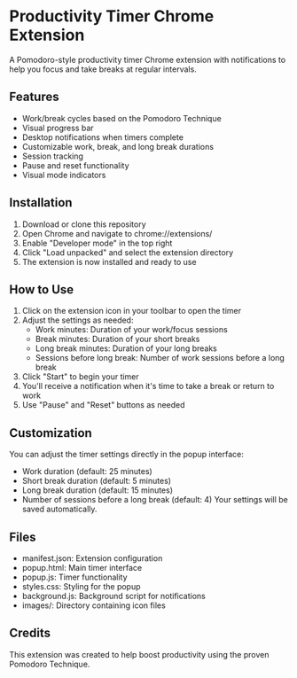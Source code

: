 # Productivity Timer Chrome Extension
A Pomodoro-style productivity timer Chrome extension with notifications to help you focus and take breaks at regular intervals.

## Features
* Work/break cycles based on the Pomodoro Technique
* Visual progress bar
* Desktop notifications when timers complete
* Customizable work, break, and long break durations
* Session tracking
* Pause and reset functionality
* Visual mode indicators

## Installation
1. Download or clone this repository
2. Open Chrome and navigate to chrome://extensions/
3. Enable "Developer mode" in the top right
4. Click "Load unpacked" and select the extension directory
5. The extension is now installed and ready to use

## How to Use
1. Click on the extension icon in your toolbar to open the timer
2. Adjust the settings as needed:
    * Work minutes: Duration of your work/focus sessions
    * Break minutes: Duration of your short breaks
    * Long break minutes: Duration of your long breaks
    * Sessions before long break: Number of work sessions before a long break
3. Click "Start" to begin your timer
4. You'll receive a notification when it's time to take a break or return to work
5. Use "Pause" and "Reset" buttons as needed

## Customization
You can adjust the timer settings directly in the popup interface:
* Work duration (default: 25 minutes)
* Short break duration (default: 5 minutes)
* Long break duration (default: 15 minutes)
* Number of sessions before a long break (default: 4)
Your settings will be saved automatically.

## Files
* manifest.json: Extension configuration
* popup.html: Main timer interface
* popup.js: Timer functionality
* styles.css: Styling for the popup
* background.js: Background script for notifications
* images/: Directory containing icon files

## Credits
This extension was created to help boost productivity using the proven Pomodoro Technique.